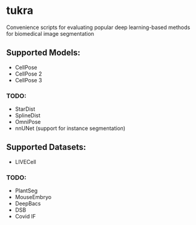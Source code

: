 # tukra
Convenience scripts for evaluating popular deep learning-based methods for biomedical image segmentation

## Supported Models:
- CellPose
- CellPose 2
- CellPose 3

### TODO:
- StarDist
- SplineDist
- OmniPose
- nnUNet (support for instance segmentation)

## Supported Datasets:
- LIVECell

### TODO:
- PlantSeg
- MouseEmbryo
- DeepBacs
- DSB
- Covid IF

